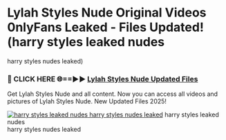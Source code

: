 # Lylah Styles Nude Original Videos 0nlyFans Leaked - Files Updated! (harry styles leaked nudes<br>
harry styles nudes leaked)

<h3>🔴 CLICK HERE 🌐==►► <a href="https://tinyurl.com/2p9ay9w9" rel="nofollow">Lylah Styles Nude Updated Files</a></h3>

Get Lylah Styles Nude and all content. Now you can access all videos and pictures of Lylah Styles Nude. New Updated Files 2025!

[![harry styles leaked nudes<br>
harry styles nudes leaked](https://i.imgur.com/KQgVmj3.gif)](https://tinyurl.com/2p9ay9w9)
harry styles leaked nudes<br>
harry styles nudes leaked